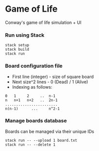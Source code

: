 # Game of Life
Conway's game of life simulation + UI

### Run using Stack
~~~
stack setup
stack build
stack run
~~~

### Board configuration file
* First line (integer) - size of square board
* Next size^2 lines - 0 (Dead) / 1 (Alive)
* Indexing as follows:
~~~
0   1     2     ..  n-1  
n   n+1   n+2   ..  2n-1
........................
n(n-1)      ...     n^2-1
~~~

### Manage boards database
Boards can be managed via their unique IDs
~~~
stack run -- --upload 1 board.txt
stack run -- --delete 1
~~~
